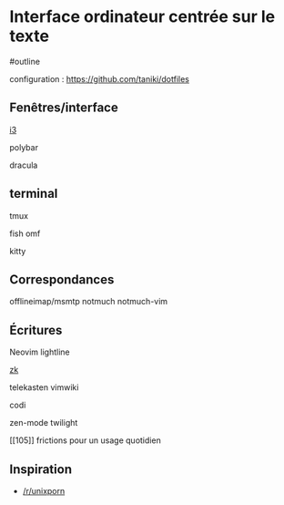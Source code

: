 # Interface ordinateur centrée sur le texte

#outline

configuration : https://github.com/taniki/dotfiles

## Fenêtres/interface

[i3]

polybar

[i3]: https://i3wm.org

dracula


## terminal

tmux

fish
omf

kitty


## Correspondances

offlineimap/msmtp
notmuch
notmuch-vim


## Écritures

Neovim
lightline


[zk]

[zk]: https://github.com/mickael-menu/zk

telekasten
vimwiki

codi

zen-mode
twilight

[[105]] frictions pour un usage quotidien


## Inspiration

- [/r/unixporn](https://www.reddit.com/r/unixporn/)
